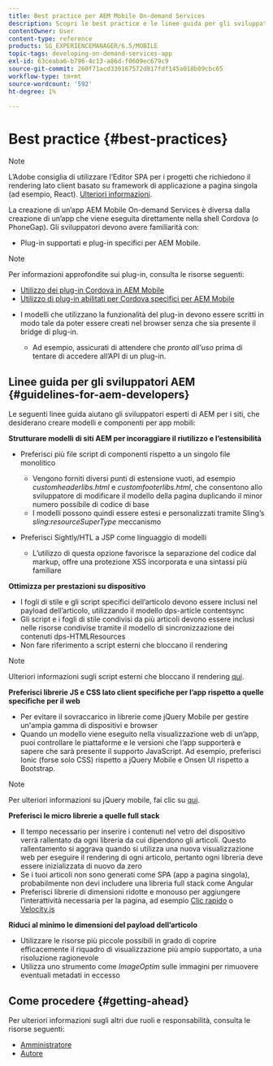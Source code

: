 ```yaml
---
title: Best practice per AEM Mobile On-demand Services
description: Scopri le best practice e le linee guida per gli sviluppatori AEM esperti per i siti che desiderano creare modelli e componenti per app mobili.
contentOwner: User
content-type: reference
products: SG_EXPERIENCEMANAGER/6.5/MOBILE
topic-tags: developing-on-demand-services-app
exl-id: 63ceaba6-b796-4c13-a86d-f0609ec679c9
source-git-commit: 260f71acd330167572d817fdf145a018b09cbc65
workflow-type: tm+mt
source-wordcount: '592'
ht-degree: 1%

---
```


# Best practice {#best-practices}

>[!NOTE]
>
>L’Adobe consiglia di utilizzare l’Editor SPA per i progetti che richiedono il rendering lato client basato su framework di applicazione a pagina singola (ad esempio, React). [Ulteriori informazioni](/help/sites-developing/spa-overview.md).

La creazione di un’app AEM Mobile On-demand Services è diversa dalla creazione di un’app che viene eseguita direttamente nella shell Cordova (o PhoneGap). Gli sviluppatori devono avere familiarità con:

* Plug-in supportati e plug-in specifici per AEM Mobile.

>[!NOTE]
>
>Per informazioni approfondite sui plug-in, consulta le risorse seguenti:
>
>* [Utilizzo dei plug-in Cordova in AEM Mobile](https://helpx.adobe.com/digital-publishing-solution/help/cordova-api.html)
>* [Utilizzo di plug-in abilitati per Cordova specifici per AEM Mobile](https://helpx.adobe.com/digital-publishing-solution/help/app-runtime-api.html)
>

* I modelli che utilizzano la funzionalità del plug-in devono essere scritti in modo tale da poter essere creati nel browser senza che sia presente il bridge di plug-in.

   * Ad esempio, assicurati di attendere che *pronto all&#39;uso* prima di tentare di accedere all’API di un plug-in.

## Linee guida per gli sviluppatori AEM {#guidelines-for-aem-developers}

Le seguenti linee guida aiutano gli sviluppatori esperti di AEM per i siti, che desiderano creare modelli e componenti per app mobili:

**Strutturare modelli di siti AEM per incoraggiare il riutilizzo e l’estensibilità**

* Preferisci più file script di componenti rispetto a un singolo file monolitico

   * Vengono forniti diversi punti di estensione vuoti, ad esempio *customheaderlibs.html* e *customfooterlibs.html*, che consentono allo sviluppatore di modificare il modello della pagina duplicando il minor numero possibile di codice di base
   * I modelli possono quindi essere estesi e personalizzati tramite Sling’s *sling:resourceSuperType* meccanismo

* Preferisci Sightly/HTL a JSP come linguaggio di modelli

   * L’utilizzo di questa opzione favorisce la separazione del codice dal markup, offre una protezione XSS incorporata e una sintassi più familiare

**Ottimizza per prestazioni su dispositivo**

* I fogli di stile e gli script specifici dell’articolo devono essere inclusi nel payload dell’articolo, utilizzando il modello dps-article contentsync
* Gli script e i fogli di stile condivisi da più articoli devono essere inclusi nelle risorse condivise tramite il modello di sincronizzazione dei contenuti dps-HTMLResources
* Non fare riferimento a script esterni che bloccano il rendering

>[!NOTE]
>
>Ulteriori informazioni sugli script esterni che bloccano il rendering [qui](https://developers.google.com/speed/docs/insights/BlockingJS).

**Preferisci librerie JS e CSS lato client specifiche per l’app rispetto a quelle specifiche per il web**

* Per evitare il sovraccarico in librerie come jQuery Mobile per gestire un&#39;ampia gamma di dispositivi e browser
* Quando un modello viene eseguito nella visualizzazione web di un’app, puoi controllare le piattaforme e le versioni che l’app supporterà e sapere che sarà presente il supporto JavaScript. Ad esempio, preferisci Ionic (forse solo CSS) rispetto a jQuery Mobile e Onsen UI rispetto a Bootstrap.

>[!NOTE]
>
>Per ulteriori informazioni su jQuery mobile, fai clic su [qui](https://jquerymobile.com/browser-support/1.4/).

**Preferisci le micro librerie a quelle full stack**

* Il tempo necessario per inserire i contenuti nel vetro del dispositivo verrà rallentato da ogni libreria da cui dipendono gli articoli. Questo rallentamento si aggrava quando si utilizza una nuova visualizzazione web per eseguire il rendering di ogni articolo, pertanto ogni libreria deve essere inizializzata di nuovo da zero
* Se i tuoi articoli non sono generati come SPA (app a pagina singola), probabilmente non devi includere una libreria full stack come Angular
* Preferisci librerie di dimensioni ridotte e monouso per aggiungere l’interattività necessaria per la pagina, ad esempio [Clic rapido](https://github.com/ftlabs/fastclick) o [Velocity.js](https://velocityjs.org)

**Riduci al minimo le dimensioni del payload dell’articolo**

* Utilizzare le risorse più piccole possibili in grado di coprire efficacemente il riquadro di visualizzazione più ampio supportato, a una risoluzione ragionevole
* Utilizza uno strumento come *ImageOptim* sulle immagini per rimuovere eventuali metadati in eccesso

## Come procedere {#getting-ahead}

Per ulteriori informazioni sugli altri due ruoli e responsabilità, consulta le risorse seguenti:

* [Amministratore](/help/mobile/aem-mobile.md)
* [Autore](/help/mobile/aem-mobile-on-demand.md)
